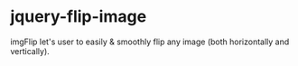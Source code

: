 # jquery-flip-image
imgFlip let's user to easily &amp; smoothly flip any image (both horizontally and vertically). 
